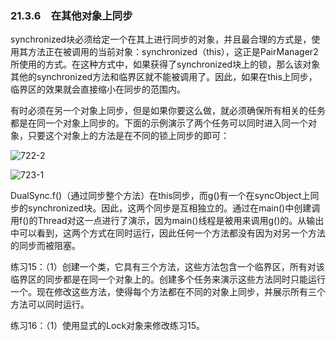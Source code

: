 ### 21.3.6　在其他对象上同步

synchronized块必须给定一个在其上进行同步的对象，并且最合理的方式是，使用其方法正在被调用的当前对象：synchronized（this），这正是PairManager2所使用的方式。在这种方式中，如果获得了synchronized块上的锁，那么该对象其他的synchronized方法和临界区就不能被调用了。因此，如果在this上同步，临界区的效果就会直接缩小在同步的范围内。

有时必须在另一个对象上同步，但是如果你要这么做，就必须确保所有相关的任务都是在同一个对象上同步的。下面的示例演示了两个任务可以同时进入同一个对象，只要这个对象上的方法是在不同的锁上同步的即可：

![722-2](../Images/image03711.jpeg)

![723-1](../Images/image03712.jpeg)

DualSync.f()（通过同步整个方法）在this同步，而g()有一个在syncObject上同步的synchronized块。因此，这两个同步是互相独立的。通过在main()中创建调用f()的Thread对这一点进行了演示，因为main()线程是被用来调用g()的。从输出中可以看到，这两个方式在同时运行，因此任何一个方法都没有因为对另一个方法的同步而被阻塞。

练习15：（1）创建一个类，它具有三个方法，这些方法包含一个临界区，所有对该临界区的同步都是在同一个对象上的。创建多个任务来演示这些方法同时只能运行一个。现在修改这些方法，使得每个方法都在不同的对象上同步，并展示所有三个方法可以同时运行。

练习16：（1）使用显式的Lock对象来修改练习15。